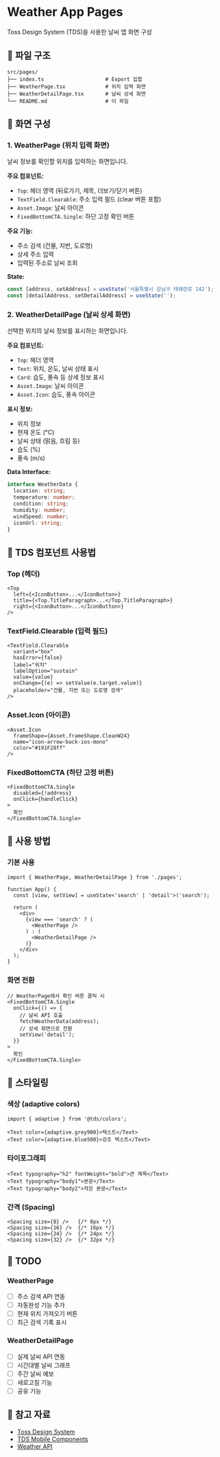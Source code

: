 # Weather App Pages

Toss Design System (TDS)을 사용한 날씨 앱 화면 구성

## 📁 파일 구조

```
src/pages/
├── index.ts                    # Export 집합
├── WeatherPage.tsx             # 위치 입력 화면
├── WeatherDetailPage.tsx       # 날씨 상세 화면
└── README.md                   # 이 파일
```

## 🎨 화면 구성

### 1. WeatherPage (위치 입력 화면)

날씨 정보를 확인할 위치를 입력하는 화면입니다.

**주요 컴포넌트:**
- `Top`: 헤더 영역 (뒤로가기, 제목, 더보기/닫기 버튼)
- `TextField.Clearable`: 주소 입력 필드 (clear 버튼 포함)
- `Asset.Image`: 날씨 아이콘
- `FixedBottomCTA.Single`: 하단 고정 확인 버튼

**주요 기능:**
- 주소 검색 (건물, 지번, 도로명)
- 상세 주소 입력
- 입력된 주소로 날씨 조회

**State:**
```typescript
const [address, setAddress] = useState('서울특별시 강남구 테헤란로 142');
const [detailAddress, setDetailAddress] = useState('');
```

### 2. WeatherDetailPage (날씨 상세 화면)

선택한 위치의 날씨 정보를 표시하는 화면입니다.

**주요 컴포넌트:**
- `Top`: 헤더 영역
- `Text`: 위치, 온도, 날씨 상태 표시
- `Card`: 습도, 풍속 등 상세 정보 표시
- `Asset.Image`: 날씨 아이콘
- `Asset.Icon`: 습도, 풍속 아이콘

**표시 정보:**
- 위치 정보
- 현재 온도 (°C)
- 날씨 상태 (맑음, 흐림 등)
- 습도 (%)
- 풍속 (m/s)

**Data Interface:**
```typescript
interface WeatherData {
  location: string;
  temperature: number;
  condition: string;
  humidity: number;
  windSpeed: number;
  iconUrl: string;
}
```

## 🎯 TDS 컴포넌트 사용법

### Top (헤더)

```tsx
<Top
  left={<IconButton>...</IconButton>}
  title={<Top.TitleParagraph>...</Top.TitleParagraph>}
  right={<IconButton>...</IconButton>}
/>
```

### TextField.Clearable (입력 필드)

```tsx
<TextField.Clearable
  variant="box"
  hasError={false}
  label="위치"
  labelOption="sustain"
  value={value}
  onChange={(e) => setValue(e.target.value)}
  placeholder="건물, 지번 또는 도로명 검색"
/>
```

### Asset.Icon (아이콘)

```tsx
<Asset.Icon
  frameShape={Asset.frameShape.CleanW24}
  name="icon-arrow-back-ios-mono"
  color="#191F28ff"
/>
```

### FixedBottomCTA (하단 고정 버튼)

```tsx
<FixedBottomCTA.Single
  disabled={!address}
  onClick={handleClick}
>
  확인
</FixedBottomCTA.Single>
```

## 🚀 사용 방법

### 기본 사용

```tsx
import { WeatherPage, WeatherDetailPage } from './pages';

function App() {
  const [view, setView] = useState<'search' | 'detail'>('search');

  return (
    <div>
      {view === 'search' ? (
        <WeatherPage />
      ) : (
        <WeatherDetailPage />
      )}
    </div>
  );
}
```

### 화면 전환

```tsx
// WeatherPage에서 확인 버튼 클릭 시
<FixedBottomCTA.Single
  onClick={() => {
    // 날씨 API 호출
    fetchWeatherData(address);
    // 상세 화면으로 전환
    setView('detail');
  }}
>
  확인
</FixedBottomCTA.Single>
```

## 🎨 스타일링

### 색상 (adaptive colors)

```tsx
import { adaptive } from '@tds/colors';

<Text color={adaptive.grey900}>텍스트</Text>
<Text color={adaptive.blue500}>강조 텍스트</Text>
```

### 타이포그래피

```tsx
<Text typography="h2" fontWeight="bold">큰 제목</Text>
<Text typography="body1">본문</Text>
<Text typography="body2">작은 본문</Text>
```

### 간격 (Spacing)

```tsx
<Spacing size={8} />   {/* 8px */}
<Spacing size={16} />  {/* 16px */}
<Spacing size={24} />  {/* 24px */}
<Spacing size={32} />  {/* 32px */}
```

## 📝 TODO

### WeatherPage
- [ ] 주소 검색 API 연동
- [ ] 자동완성 기능 추가
- [ ] 현재 위치 가져오기 버튼
- [ ] 최근 검색 기록 표시

### WeatherDetailPage
- [ ] 실제 날씨 API 연동
- [ ] 시간대별 날씨 그래프
- [ ] 주간 날씨 예보
- [ ] 새로고침 기능
- [ ] 공유 기능

## 🔗 참고 자료

- [Toss Design System](https://tds.toss.im/)
- [TDS Mobile Components](https://tds.toss.im/mobile)
- [Weather API](https://openweathermap.org/api)
